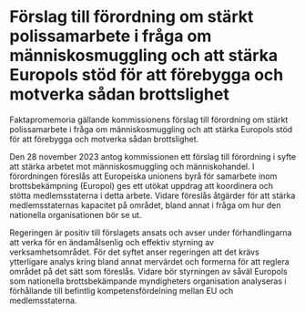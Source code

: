 # Förslag till förordning om stärkt polissamarbete i fråga om människosmuggling och att stärka Europols stöd för att förebygga och motverka sådan brottslighet

Faktapromemoria gällande kommissionens förslag till förordning om stärkt polissamarbete i fråga om människosmuggling och att stärka Europols stöd för att förebygga och motverka sådan brottslighet.

Den 28 november 2023 antog kommissionen ett förslag till förordning i syfte att stärka arbetet mot människosmuggling och människohandel. I förordningen föreslås att Europeiska unionens byrå för samarbete inom brottsbekämpning (Europol) ges ett utökat uppdrag att koordinera och stötta medlemsstaterna i detta arbete. Vidare föreslås åtgärder för att stärka medlemsstaternas kapacitet på området, bland annat i fråga om hur den nationella organisationen bör se ut.

Regeringen är positiv till förslagets ansats och avser under förhandlingarna att verka för en ändamålsenlig och effektiv styrning av verksamhetsområdet. För det syftet anser regeringen att det krävs ytterligare analys kring bland annat mervärdet och formerna för att reglera området på det sätt som föreslås. Vidare bör styrningen av såväl Europols som nationella brottsbekämpande myndigheters organisation analyseras i förhållande till befintlig kompetensfördelning mellan EU och medlemsstaterna.
